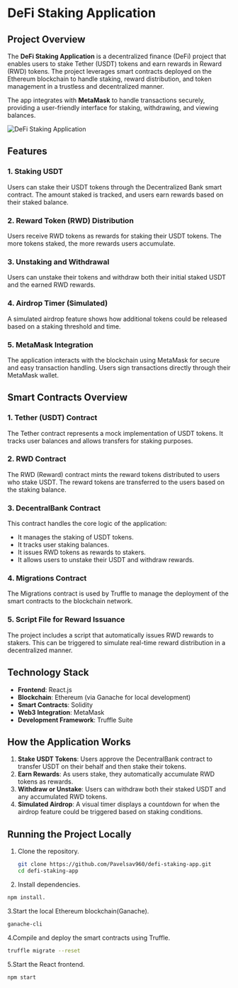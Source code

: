 # DeFi Staking Application

## Project Overview

The **DeFi Staking Application** is a decentralized finance (DeFi) project that enables users to stake Tether (USDT) tokens and earn rewards in Reward (RWD) tokens. The project leverages smart contracts deployed on the Ethereum blockchain to handle staking, reward distribution, and token management in a trustless and decentralized manner.

The app integrates with **MetaMask** to handle transactions securely, providing a user-friendly interface for staking, withdrawing, and viewing balances.


![DeFi Staking Application](https://github.com/user-attachments/assets/5376aa3b-cfd9-4ed7-b87d-9ca98fcb6b7b)

## Features

### 1. **Staking USDT**
Users can stake their USDT tokens through the Decentralized Bank smart contract. The amount staked is tracked, and users earn rewards based on their staked balance.

### 2. **Reward Token (RWD) Distribution**
Users receive RWD tokens as rewards for staking their USDT tokens. The more tokens staked, the more rewards users accumulate.

### 3. **Unstaking and Withdrawal**
Users can unstake their tokens and withdraw both their initial staked USDT and the earned RWD rewards.

### 4. **Airdrop Timer (Simulated)**
A simulated airdrop feature shows how additional tokens could be released based on a staking threshold and time.

### 5. **MetaMask Integration**
The application interacts with the blockchain using MetaMask for secure and easy transaction handling. Users sign transactions directly through their MetaMask wallet.

## Smart Contracts Overview

### 1. **Tether (USDT) Contract**
The Tether contract represents a mock implementation of USDT tokens. It tracks user balances and allows transfers for staking purposes.

### 2. **RWD Contract**
The RWD (Reward) contract mints the reward tokens distributed to users who stake USDT. The reward tokens are transferred to the users based on the staking balance.

### 3. **DecentralBank Contract**
This contract handles the core logic of the application:
- It manages the staking of USDT tokens.
- It tracks user staking balances.
- It issues RWD tokens as rewards to stakers.
- It allows users to unstake their USDT and withdraw rewards.

### 4. **Migrations Contract**
The Migrations contract is used by Truffle to manage the deployment of the smart contracts to the blockchain network.

### 5. **Script File for Reward Issuance**
The project includes a script that automatically issues RWD rewards to stakers. This can be triggered to simulate real-time reward distribution in a decentralized manner.

## Technology Stack

- **Frontend**: React.js
- **Blockchain**: Ethereum (via Ganache for local development)
- **Smart Contracts**: Solidity
- **Web3 Integration**: MetaMask
- **Development Framework**: Truffle Suite

## How the Application Works

1. **Stake USDT Tokens**: Users approve the DecentralBank contract to transfer USDT on their behalf and then stake their tokens.
2. **Earn Rewards**: As users stake, they automatically accumulate RWD tokens as rewards.
3. **Withdraw or Unstake**: Users can withdraw both their staked USDT and any accumulated RWD tokens.
4. **Simulated Airdrop**: A visual timer displays a countdown for when the airdrop feature could be triggered based on staking conditions.

## Running the Project Locally

1. Clone the repository.
   ```bash
   git clone https://github.com/Pavelsav960/defi-staking-app.git
   cd defi-staking-app

2. Install dependencies.
```bash
npm install.
```

3.Start the local Ethereum blockchain(Ganache).
```bash
ganache-cli
```
4.Compile and deploy the smart contracts using Truffle.
```bash
truffle migrate --reset
```
5.Start the React frontend.
```bash
npm start
```







